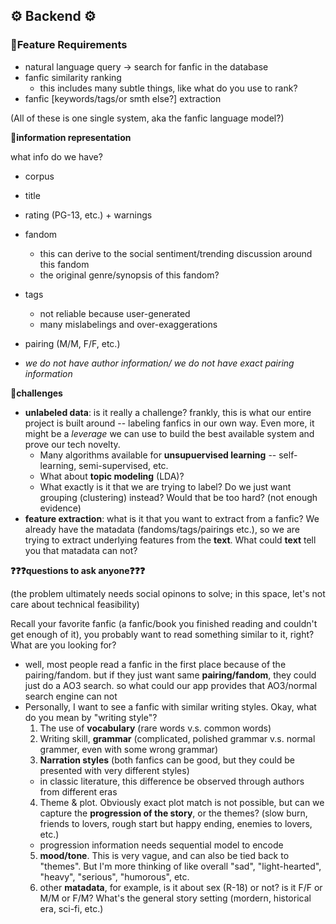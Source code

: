## ⚙️ Backend ⚙️

### 🧙Feature Requirements

- natural language query -> search for fanfic in the database
- fanfic similarity ranking
  - this includes many subtle things, like what do you use to rank?
- fanfic [keywords/tags/or smth else?] extraction

(All of these is one single system, aka the fanfic language model?)

**📖information representation**

what info do we have?
- corpus
- title
- rating (PG-13, etc.) + warnings
- fandom
  - this can derive to the social sentiment/trending discussion around this fandom
  - the original genre/synopsis of this fandom?
- tags
  - not reliable because user-generated
  - many mislabelings and over-exaggerations
- pairing (M/M, F/F, etc.)

- *we do not have author information/ we do not have exact pairing information*


**😬challenges**

- **unlabeled data**: is it really a challenge? frankly, this is what our entire project is built around -- labeling fanfics in our own way. Even more, it might be a *leverage* we can use to build the best available system and prove our tech novelty.
  - Many algorithms available for **unsupuervised learning** -- self-learning, semi-supervised, etc.
  - What about **topic modeling** (LDA)?
  - What exactly is it that we are trying to label? Do we just want grouping (clustering) instead? Would that be too hard? (not enough evidence)
- **feature extraction**: what is it that you want to extract from a fanfic? We already have the matadata (fandoms/tags/pairings etc.), so we are trying to extract underlying features from the **text**. What could **text** tell you that matadata can not?

**❓❓❓questions to ask anyone❓❓❓**

(the problem ultimately needs social opinons to solve; in this space, let's not care about technical feasibility)

Recall your favorite fanfic (a fanfic/book you finished reading and couldn't get enough of it), you probably want to read something similar to it, right? What are you looking for?
  - well, most people read a fanfic in the first place because of the pairing/fandom. but if they just want same **pairing/fandom**, they could just do a AO3 search. so what could our app provides that AO3/normal search engine can not
  - Personally, I want to see a fanfic with similar writing styles. Okay, what do you mean by "writing style"?
    1. The use of **vocabulary** (rare words v.s. common words)
    2. Writing skill, **grammar** (complicated, polished grammar v.s. normal grammer, even with some wrong grammar)
    3. **Narration styles** (both fanfics can be good, but they could be presented with very different styles)
      - in classic literature, this difference be observed through authors from different eras
    4. Theme & plot. Obviously exact plot match is not possible, but can we capture the **progression of the story**, or the themes? (slow burn, friends to lovers, rough start but happy ending, enemies to lovers, etc.)
      - progression information needs sequential model to encode
    5. **mood/tone**. This is very vague, and can also be tied back to "themes". But I'm more thinking of like overall "sad", "light-hearted", "heavy", "serious", "humorous", etc.
    6. other **matadata**, for example, is it about sex (R-18) or not? is it F/F or M/M or F/M? What's the general story setting (mordern, historical era, sci-fi, etc.)


